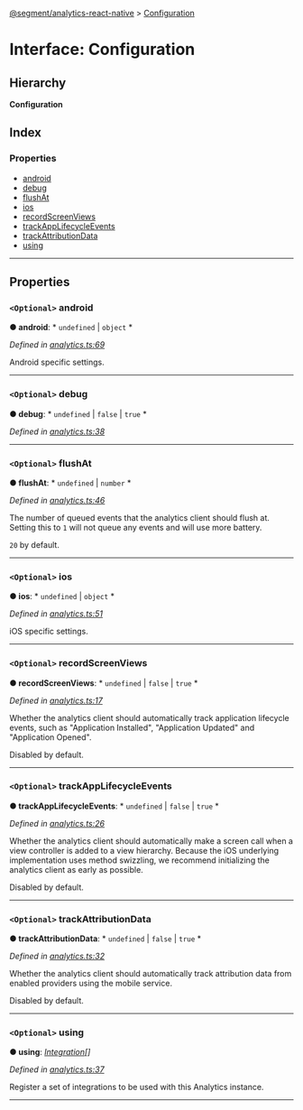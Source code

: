 [@segment/analytics-react-native](../README.md) > [Configuration](../interfaces/analytics.configuration.md)

# Interface: Configuration

## Hierarchy

**Configuration**

## Index

### Properties

* [android](analytics.configuration.md#android)
* [debug](analytics.configuration.md#debug)
* [flushAt](analytics.configuration.md#flushat)
* [ios](analytics.configuration.md#ios)
* [recordScreenViews](analytics.configuration.md#recordscreenviews)
* [trackAppLifecycleEvents](analytics.configuration.md#trackapplifecycleevents)
* [trackAttributionData](analytics.configuration.md#trackattributiondata)
* [using](analytics.configuration.md#using)

---

## Properties

<a id="android"></a>

### `<Optional>` android

**● android**: * `undefined` &#124; `object`
*

*Defined in [analytics.ts:69](https://github.com/segmentio/analytics-react-native/blob/master/packages/core/src/analytics.ts#L69)*

Android specific settings.

___
<a id="debug"></a>

### `<Optional>` debug

**● debug**: * `undefined` &#124; `false` &#124; `true`
*

*Defined in [analytics.ts:38](https://github.com/segmentio/analytics-react-native/blob/master/packages/core/src/analytics.ts#L38)*

___
<a id="flushat"></a>

### `<Optional>` flushAt

**● flushAt**: * `undefined` &#124; `number`
*

*Defined in [analytics.ts:46](https://github.com/segmentio/analytics-react-native/blob/master/packages/core/src/analytics.ts#L46)*

The number of queued events that the analytics client should flush at. Setting this to `1` will not queue any events and will use more battery.

`20` by default.

___
<a id="ios"></a>

### `<Optional>` ios

**● ios**: * `undefined` &#124; `object`
*

*Defined in [analytics.ts:51](https://github.com/segmentio/analytics-react-native/blob/master/packages/core/src/analytics.ts#L51)*

iOS specific settings.

___
<a id="recordscreenviews"></a>

### `<Optional>` recordScreenViews

**● recordScreenViews**: * `undefined` &#124; `false` &#124; `true`
*

*Defined in [analytics.ts:17](https://github.com/segmentio/analytics-react-native/blob/master/packages/core/src/analytics.ts#L17)*

Whether the analytics client should automatically track application lifecycle events, such as "Application Installed", "Application Updated" and "Application Opened".

Disabled by default.

___
<a id="trackapplifecycleevents"></a>

### `<Optional>` trackAppLifecycleEvents

**● trackAppLifecycleEvents**: * `undefined` &#124; `false` &#124; `true`
*

*Defined in [analytics.ts:26](https://github.com/segmentio/analytics-react-native/blob/master/packages/core/src/analytics.ts#L26)*

Whether the analytics client should automatically make a screen call when a view controller is added to a view hierarchy. Because the iOS underlying implementation uses method swizzling, we recommend initializing the analytics client as early as possible.

Disabled by default.

___
<a id="trackattributiondata"></a>

### `<Optional>` trackAttributionData

**● trackAttributionData**: * `undefined` &#124; `false` &#124; `true`
*

*Defined in [analytics.ts:32](https://github.com/segmentio/analytics-react-native/blob/master/packages/core/src/analytics.ts#L32)*

Whether the analytics client should automatically track attribution data from enabled providers using the mobile service.

Disabled by default.

___
<a id="using"></a>

### `<Optional>` using

**● using**: *[Integration](../#integration)[]*

*Defined in [analytics.ts:37](https://github.com/segmentio/analytics-react-native/blob/master/packages/core/src/analytics.ts#L37)*

Register a set of integrations to be used with this Analytics instance.

___

